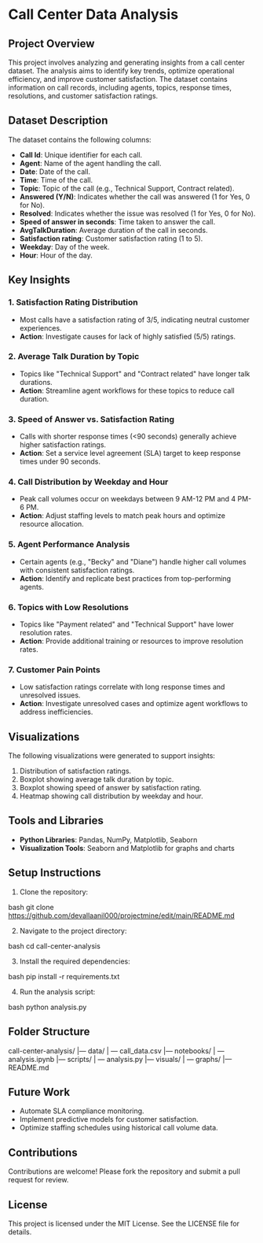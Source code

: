# Call Center Data Analysis

## Project Overview
This project involves analyzing and generating insights from a call center dataset. The analysis aims to identify key trends, optimize operational efficiency, and improve customer satisfaction. The dataset contains information on call records, including agents, topics, response times, resolutions, and customer satisfaction ratings.

## Dataset Description
The dataset contains the following columns:
- **Call Id**: Unique identifier for each call.
- **Agent**: Name of the agent handling the call.
- **Date**: Date of the call.
- **Time**: Time of the call.
- **Topic**: Topic of the call (e.g., Technical Support, Contract related).
- **Answered (Y/N)**: Indicates whether the call was answered (1 for Yes, 0 for No).
- **Resolved**: Indicates whether the issue was resolved (1 for Yes, 0 for No).
- **Speed of answer in seconds**: Time taken to answer the call.
- **AvgTalkDuration**: Average duration of the call in seconds.
- **Satisfaction rating**: Customer satisfaction rating (1 to 5).
- **Weekday**: Day of the week.
- **Hour**: Hour of the day.

## Key Insights
### 1. Satisfaction Rating Distribution
- Most calls have a satisfaction rating of 3/5, indicating neutral customer experiences.
- **Action**: Investigate causes for lack of highly satisfied (5/5) ratings.

### 2. Average Talk Duration by Topic
- Topics like "Technical Support" and "Contract related" have longer talk durations.
- **Action**: Streamline agent workflows for these topics to reduce call duration.

### 3. Speed of Answer vs. Satisfaction Rating
- Calls with shorter response times (<90 seconds) generally achieve higher satisfaction ratings.
- **Action**: Set a service level agreement (SLA) target to keep response times under 90 seconds.

### 4. Call Distribution by Weekday and Hour
- Peak call volumes occur on weekdays between 9 AM-12 PM and 4 PM-6 PM.
- **Action**: Adjust staffing levels to match peak hours and optimize resource allocation.

### 5. Agent Performance Analysis
- Certain agents (e.g., "Becky" and "Diane") handle higher call volumes with consistent satisfaction ratings.
- **Action**: Identify and replicate best practices from top-performing agents.

### 6. Topics with Low Resolutions
- Topics like "Payment related" and "Technical Support" have lower resolution rates.
- **Action**: Provide additional training or resources to improve resolution rates.

### 7. Customer Pain Points
- Low satisfaction ratings correlate with long response times and unresolved issues.
- **Action**: Investigate unresolved cases and optimize agent workflows to address inefficiencies.

## Visualizations
The following visualizations were generated to support insights:
1. Distribution of satisfaction ratings.
2. Boxplot showing average talk duration by topic.
3. Boxplot showing speed of answer by satisfaction rating.
4. Heatmap showing call distribution by weekday and hour.

## Tools and Libraries
- **Python Libraries**: Pandas, NumPy, Matplotlib, Seaborn
- **Visualization Tools**: Seaborn and Matplotlib for graphs and charts

## Setup Instructions
1. Clone the repository:
    
bash
    git clone https://github.com/devallaanil000/projectmine/edit/main/README.md

2. Navigate to the project directory:
    
bash
    cd call-center-analysis

3. Install the required dependencies:
    
bash
    pip install -r requirements.txt

4. Run the analysis script:
    
bash
    python analysis.py


## Folder Structure
call-center-analysis/
|— data/
|   — call_data.csv
|— notebooks/
|   — analysis.ipynb
|— scripts/
|   — analysis.py
|— visuals/
|   — graphs/
|— README.md


## Future Work
- Automate SLA compliance monitoring.
- Implement predictive models for customer satisfaction.
- Optimize staffing schedules using historical call volume data.

## Contributions
Contributions are welcome! Please fork the repository and submit a pull request for review.

## License
This project is licensed under the MIT License. See the LICENSE file for details.
